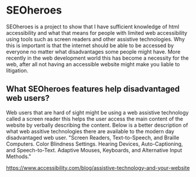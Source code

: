 # SEOheroes
SEOheroes is a project to show that I have sufficient knowledge of html accessibility and what that means for people with limited web accessibility using tools such as screen readers and other assistive technologies.
Why this is important is that the internet should be able to be accessed by everyone no matter what disadvantages some people might have.
More recently in the web development world this has become a necessity for the web, after all not having an accessible website might make you liable to litigation.

## What SEOheroes features help disadvantaged web users? 
Web users that are hard of sight might be using a web assistive technology called a screen reader this helps the user access the main content of the website by verbally describing the content. 
Below is a better description of what web assitive technologies there are available to the modern day disadvantaged web user.
"Screen Readers, Text-to-Speech, and Braille Computers.
Color Blindness Settings.
Hearing Devices, Auto-Captioning, and Speech-to-Text.
Adaptive Mouses, Keyboards, and Alternative Input Methods."

https://www.accessibility.com/blog/assistive-technology-and-your-website

